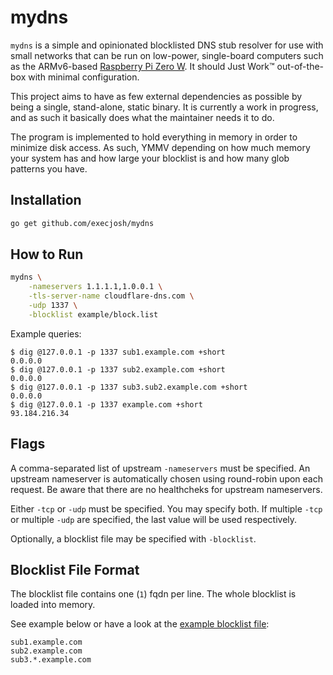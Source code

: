 # mydns

`mydns` is a simple and opinionated blocklisted DNS stub resolver for use
with small networks that can be run on low-power, single-board computers such
as the ARMv6-based [Raspberry Pi Zero W][rpi0w]. It should Just Work™
out-of-the-box with minimal configuration.

This project aims to have as few external dependencies as possible by being a
single, stand-alone, static binary. It is currently a work in progress, and
as such it basically does what the maintainer needs it to do.

The program is implemented to hold everything in memory in order to minimize
disk access. As such, YMMV depending on how much memory your system has and
how large your blocklist is and how many glob patterns you have.

[rpi0w]: https://www.raspberrypi.org/products/raspberry-pi-zero-w

## Installation

```bash
go get github.com/execjosh/mydns
```

## How to Run

```bash
mydns \
    -nameservers 1.1.1.1,1.0.0.1 \
    -tls-server-name cloudflare-dns.com \
    -udp 1337 \
    -blocklist example/block.list
```

Example queries:

```
$ dig @127.0.0.1 -p 1337 sub1.example.com +short
0.0.0.0
$ dig @127.0.0.1 -p 1337 sub2.example.com +short
0.0.0.0
$ dig @127.0.0.1 -p 1337 sub3.sub2.example.com +short
0.0.0.0
$ dig @127.0.0.1 -p 1337 example.com +short
93.184.216.34
```

## Flags

A comma-separated list of upstream `-nameservers` must be specified. An
upstream nameserver is automatically chosen using round-robin upon each
request. Be aware that there are no healthcheks for upstream nameservers.

Either `-tcp` or `-udp` must be specified. You may specify both. If multiple
`-tcp` or multiple `-udp` are specified, the last value will be used
respectively.

Optionally, a blocklist file may be specified with `-blocklist`.

## Blocklist File Format

The blocklist file contains one (`1`) fqdn per line. The whole blocklist is
loaded into memory.

See example below or have a look at the [example blocklist
file](https://github.com/execjosh/mydns/tree/master/example/block.list):

```
sub1.example.com
sub2.example.com
sub3.*.example.com
```
